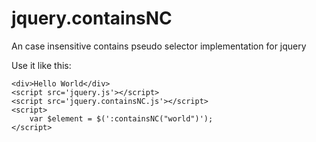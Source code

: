 jquery.containsNC
=================

An case insensitive contains pseudo selector implementation for jquery

Use it like this:

    <div>Hello World</div>
    <script src='jquery.js'></script>
    <script src='jquery.containsNC.js'></script>
    <script>
        var $element = $(':containsNC("world")');
    </script>
